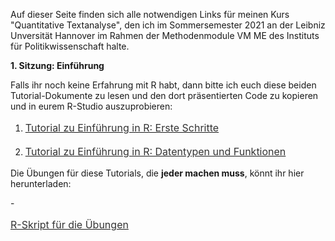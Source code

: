 <p> Auf dieser Seite finden sich alle notwendigen Links für meinen Kurs "Quantitative Textanalyse", den ich im Sommersemester 2021 an der Leibniz Unversität Hannover im Rahmen der Methodenmodule VM ME des Instituts für Politikwissenschaft halte.</p>

<p><b>1. Sitzung: Einführung</b></p>

<p>Falls ihr noch keine Erfahrung mit R habt, dann bitte ich euch diese beiden Tutorial-Dokumente zu lesen und den dort präsentierten Code zu kopieren und in eurem R-Studio auszuprobieren:</p>

1. <p style="line-height: 1.5;" align="left"><span style="font-size: medium;"><a style="line-height: 1.5;" href="https://phimeyer.github.io/teaching/R_First_Steps"><span style="color: #333333;"><span style="font-size: medium;">Tutorial zu Einführung in R: Erste Schritte</span></span></a></p>
2. <p style="line-height: 1.5;" align="left"><span style="font-size: medium;"><a style="line-height: 1.5;" href="https://phimeyer.github.io/teaching/R_Basics_I"><span style="color: #333333;"><span style="font-size: medium;">Tutorial zu Einführung in R: Datentypen und Funktionen</span></span></a></p>

<p>Die Übungen für diese Tutorials, die <b>jeder machen muss</b>, könnt ihr hier herunterladen:</p>
 - <p style="line-height: 1.5;" align="left"><span style="font-size: medium;"><a style="line-height: 1.5;" href="https://phimeyer.github.io/teaching/excercises_basicR_commands.R"><span style="color: #333333;"><span style="font-size: medium;">R-Skript für die Übungen</span></span></a></p>
